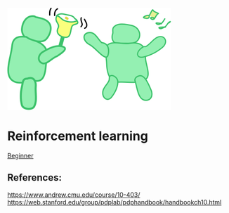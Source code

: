 ![reinforce bot](https://raw.githubusercontent.com/lamegaton/Machine-Learning-and-AI-Examples/6a1c0d0eb3553da4e487a8975ba4adcd89fdad84/Assets/reinforce_plain.svg)

# Reinforcement learning

[Beginner](./Beginner)  



## References:
https://www.andrew.cmu.edu/course/10-403/  
https://web.stanford.edu/group/pdplab/pdphandbook/handbookch10.html  

